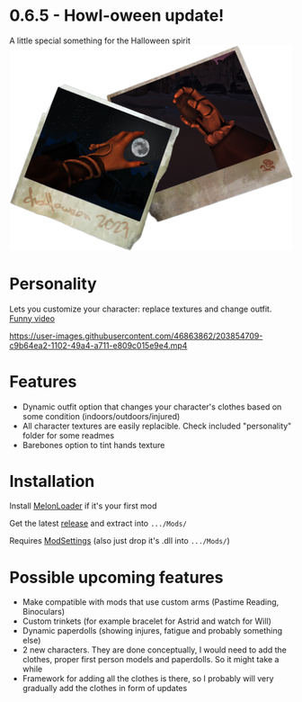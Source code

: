 # 0.6.5 - Howl-oween update!
A little special something for the Halloween spirit
![Poster](Pics/PersonalityHalloween2023.png)

# Personality
Lets you customize your character: replace textures and change outfit. [Funny video](https://youtu.be/jm8WjlVVtw8)

https://user-images.githubusercontent.com/46863862/203854709-c9b64ea2-1102-49a4-a711-e809c015e9e4.mp4

# Features
- Dynamic outfit option that changes your character's clothes based on some condition (indoors/outdoors/injured)
- All character textures are easily replacible. Check included "personality" folder for some readmes
- Barebones option to tint hands texture

# Installation
Install [MelonLoader](https://github.com/LavaGang/MelonLoader) if it's your first mod

Get the latest [release](https://github.com/HAHAYOUDEAD/Personality/releases) and extract into `.../Mods/`

Requires [ModSettings](https://github.com/zeobviouslyfakeacc/ModSettings/releases) (also just drop it's .dll into `.../Mods/`)

# Possible upcoming features
- Make compatible with mods that use custom arms (Pastime Reading, Binoculars)
- Custom trinkets (for example bracelet for Astrid and watch for Will)
- Dynamic paperdolls (showing injures, fatigue and probably something else)
- 2 new characters. They are done conceptually, I would need to add the clothes, proper first person models and paperdolls. So it might take a while
- Framework for adding all the clothes is there, so I probably will very gradually add the clothes in form of updates



